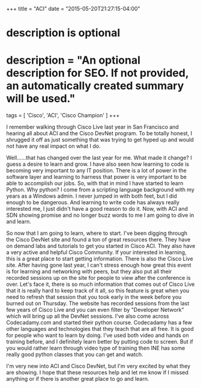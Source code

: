 +++
title = "ACI"
date = "2015-05-20T21:27:15-04:00"

#
# description is optional
#
# description = "An optional description for SEO. If not provided, an automatically created summary will be used."

tags = [ 'Cisco', 'ACI', 'Cisco Champion' ]
+++

I remember walking through Cisco Live last year in San Francisco and hearing all about ACI and the Cisco DevNet program. To be totally honest, I shrugged it off as just something that was trying to get hyped up and would not have any real impact on what I do.

Well......that has changed over the last year for me. What made it change? I guess a desire to learn and grow. I have also seen how learning to code is becoming very important to any IT position. There is a lot of power in the software layer and learning to harness that power is very important to be able to accomplish our jobs. So, with that in mind I have started to learn Python. Why python? I come from a scripting language background with my years as a Windows admin. I never jumped in with both feet, but I did enough to be dangerous. And learning to write code has always really interested me, I just didn't have a good reason to do it. Now, with ACI and SDN showing promise and no longer buzz words to me I am going to dive in and learn.

So now that I am going to learn, where to start. I've been digging through the Cisco DevNet site and found a ton of great resources there. They have on demand labs and tutorials to get you started in Cisco ACI. They also have a very active and helpful Cisco Community. If your interested in learning, this is a great place to start getting information. There is also the Cisco Live site. After having gone last year, I can't stress enough how great this event is for learning and networking with peers, but they also put all their recorded sessions up on the site for people to view after the conference is over. Let's face it, there is so much information that comes out of Cisco Live that it is really hard to keep track of it all, so this feature is great when you need to refresh that session that you took early in the week before you burned out on Thursday. The website has recorded sessions from the last few years of Cisco Live and you can even filter by "Developer Network" which will bring up all the DevNet sessions. I've also come across Codecadamy.com and started their python course. Codecadamy has a few other languages and technologies that they teach that are all free. It is good for people who want to learn by doing. I've used both video and hands on training before, and I definitely learn better by putting code to screen. But if you would rather learn through video type of training then INE has some really good python classes that you can get and watch.

I'm very new into ACI and Cisco DevNet, but I'm very excited by what they are showing. I hope that these resources help and let me know if I missed anything or if there is another great place to go and learn.
